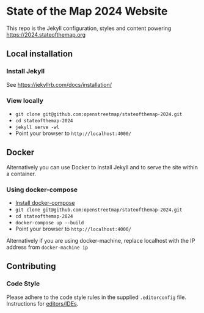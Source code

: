 # State of the Map 2024 Website

This repo is the Jekyll configuration, styles and content powering https://2024.stateofthemap.org

<!--Note that the SotM program is managed through our submission system at https://pretalx.com/sotm2024. If you change it on the submission system, it will be updated on the website automatically. Do that rather than making pull requests on the "session" files here.-->

## Local installation

### Install Jekyll

See https://jekyllrb.com/docs/installation/

### View locally

* `git clone git@github.com:openstreetmap/stateofthemap-2024.git`
* `cd stateofthemap-2024`
* `jekyll serve -wl`
* Point your browser to `http://localhost:4000/`

## Docker

Alternatively you can use Docker to install Jekyll and to serve the site within a container.

### Using docker-compose

* [Install docker-compose](https://docs.docker.com/compose/install/)
* `git clone git@github.com:openstreetmap/stateofthemap-2024.git`
* `cd stateofthemap-2024`
* `docker-compose up --build`
* Point your browser to `http://localhost:4000/`

Alternatively if you are using docker-machine, replace localhost with the IP address from `docker-machine ip`

## Contributing

### Code Style

Please adhere to the code style rules in the supplied `.editorconfig` file. Instructions for [editors/IDEs](https://editorconfig.org/#download).
